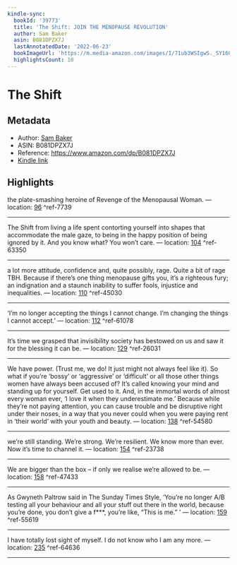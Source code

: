 ```yaml
---
kindle-sync:
  bookId: '39773'
  title: 'The Shift: JOIN THE MENOPAUSE REVOLUTION'
  author: Sam Baker
  asin: B081DPZX7J
  lastAnnotatedDate: '2022-06-23'
  bookImageUrl: 'https://m.media-amazon.com/images/I/71ub3WSIgwS._SY160.jpg'
  highlightsCount: 10
---
```

# The Shift
## Metadata
* Author: [Sam Baker](https://www.amazon.com/Sam-Baker/e/B001HPFYGW/ref=dp_byline_cont_ebooks_1)
* ASIN: B081DPZX7J
* Reference: https://www.amazon.com/dp/B081DPZX7J
* [Kindle link](kindle://book?action=open&asin=B081DPZX7J)

## Highlights
the plate-smashing heroine of Revenge of the Menopausal Woman. — location: [96](kindle://book?action=open&asin=B081DPZX7J&location=96) ^ref-7739

---
The Shift from living a life spent contorting yourself into shapes that accommodate the male gaze, to being in the happy position of being ignored by it. And you know what? You won’t care. — location: [104](kindle://book?action=open&asin=B081DPZX7J&location=104) ^ref-63350

---
a lot more attitude, confidence and, quite possibly, rage. Quite a bit of rage TBH. Because if there’s one thing menopause gifts you, it’s a righteous fury; an indignation and a staunch inability to suffer fools, injustice and inequalities. — location: [110](kindle://book?action=open&asin=B081DPZX7J&location=110) ^ref-45030

---
‘I’m no longer accepting the things I cannot change. I’m changing the things I cannot accept.’ — location: [112](kindle://book?action=open&asin=B081DPZX7J&location=112) ^ref-61078

---
It’s time we grasped that invisibility society has bestowed on us and saw it for the blessing it can be. — location: [129](kindle://book?action=open&asin=B081DPZX7J&location=129) ^ref-26031

---
We have power. (Trust me, we do! It just might not always feel like it). So what if you’re ‘bossy’ or ‘aggressive’ or ‘difficult’ or all those other things women have always been accused of? It’s called knowing your mind and standing up for yourself. Get used to it. And, in the immortal words of almost every woman ever, ‘I love it when they underestimate me.’ Because while they’re not paying attention, you can cause trouble and be disruptive right under their noses, in a way that you never could when you were paying rent in ‘their world’ with your youth and beauty. — location: [138](kindle://book?action=open&asin=B081DPZX7J&location=138) ^ref-54580

---
we’re still standing. We’re strong. We’re resilient. We know more than ever. Now it’s time to channel it. — location: [154](kindle://book?action=open&asin=B081DPZX7J&location=154) ^ref-23738

---
We are bigger than the box – if only we realise we’re allowed to be. — location: [158](kindle://book?action=open&asin=B081DPZX7J&location=158) ^ref-47433

---
As Gwyneth Paltrow said in The Sunday Times Style, ‘You’re no longer A/B testing all your behaviour and all your stuff out there in the world, because you’re done, you don’t give a f***, you’re like, “This is me.” ’ — location: [159](kindle://book?action=open&asin=B081DPZX7J&location=159) ^ref-55619

---

I have totally lost sight of myself. I do not know who I am any more. — location: [235](kindle://book?action=open&asin=B081DPZX7J&location=235) ^ref-64636

---

